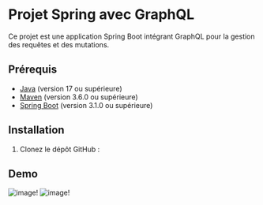 # Projet Spring avec GraphQL

Ce projet est une application Spring Boot intégrant GraphQL pour la gestion des requêtes et des mutations.

## Prérequis

- [Java](https://www.oracle.com/java/technologies/javase-downloads.html) (version 17 ou supérieure)
- [Maven](https://maven.apache.org/download.cgi) (version 3.6.0 ou supérieure)
- [Spring Boot](https://spring.io/projects/spring-boot) (version 3.1.0 ou supérieure)

## Installation

1. Clonez le dépôt GitHub :


## Demo
![image](https://github.com/unesshaba/demo_Graphql/src/main/resources/image/2.png)!
![image](https://github.com/unesshaba/demo_Graphql/src/main/resources/image/1.png)!

